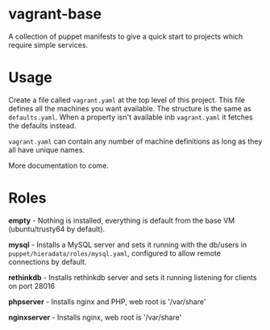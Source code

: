 # vagrant-base

A collection of puppet manifests to give a quick start to projects which require simple services.

# Usage

Create a file called `vagrant.yaml` at the top level of this project. This file defines all the machines you want available. The structure is the same as `defaults.yaml`. When a property isn't available inb `vagrant.yaml` it fetches the defaults instead.

`vagrant.yaml` can contain any number of machine definitions as long as they all have unique names.

More documentation to come.

# Roles

__empty__ - Nothing is installed, everything is default from the base VM (ubuntu/trusty64 by default).

__mysql__ - Installs a MySQL server and sets it running with the db/users in `puppet/hieradata/roles/mysql.yaml`, configured to allow remote connections by default.

__rethinkdb__ - Installs rethinkdb server and sets it running listening for clients on port 28016

__phpserver__ - Installs nginx and PHP, web root is '/var/share'

__nginxserver__ - Installs nginx, web root is '/var/share'
